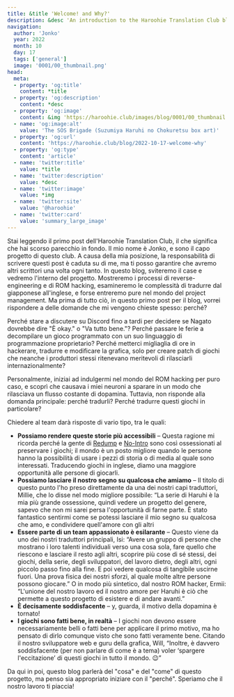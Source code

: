 ```yaml
---
title: &title 'Welcome! and Why?'
description: &desc 'An introduction to the Haroohie Translation Club blog and an explanation of our motivations for translating Haruhi games.'
navigation:
  author: 'Jonko'
  year: 2022
  month: 10
  day: 17
  tags: ['general']
  image: '0001/00_thumbnail.png'
head:
  meta:
  - property: 'og:title'
    content: *title
  - property: 'og:description'
    content: *desc
  - property: 'og:image'
    content: &img 'https://haroohie.club/images/blog/0001/00_thumbnail.png'
  - name: 'og:image:alt'
    value: 'The SOS Brigade (Suzumiya Haruhi no Chokuretsu box art)'
  - property: 'og:url'
    content: 'https://haroohie.club/blog/2022-10-17-welcome-why'
  - property: 'og:type'
    content: 'article'
  - name: 'twitter:title'
    value: *title
  - name: 'twitter:description'
    value: *desc
  - name: 'twitter:image'
    value: *img
  - name: 'twitter:site'
    value: '@haroohie'
  - name: 'twitter:card'
    value: 'summary_large_image'
---
```


Stai leggendo il primo post dell'Haroohie Translation Club, il che significa che hai scorso parecchio in fondo. Il mio nome è Jonko, e sono il capo progetto di questo club. A causa della mia posizione, la responsabilità di scrivere questi post è caduta su di me, ma ti posso garantire che avremo altri scrittori una volta ogni tanto. In questo blog, sviteremo il case e vedremo l'interno del progetto. Mostreremo i processi di reverse-engineering e di ROM hacking, esamineremo le complessità di tradurre dal giapponese all'inglese, e forse entreremo pure nel mondo del project management. Ma prima di tutto ciò, in questo primo post per il blog, vorrei rispondere a delle domande che mi vengono chieste spesso: perché?

Perché stare a discutere su Discord fino a tardi per decidere se Nagato dovrebbe dire "È okay." o "Va tutto bene."? Perché passare le ferie a decompilare un gioco programmato con un suo linguaggio di programmazione proprietario? Perché metterci migliaglia di ore in hackerare, tradurre e modificare la grafica, solo per creare patch di giochi che neanche i produttori stessi ritenevano meritevoli di rilasciarli internazionalmente?

Personalmente, iniziai ad indulgermi nel mondo del ROM hacking per puro caso, e scoprì che causava i miei neuroni a sparare in un modo che rilasciava un flusso costante di dopamina. Tuttavia, non risponde alla domanda principale: perché tradurli? Perché tradurre questi giochi in particolare?

Chiedere al team darà risposte di vario tipo, tra le quali:

* **‌Possiamo rendere queste storie più accessibili** – Questa ragione mi ricorda perché la gente di [Redump](http://redump.org/) e [No-Intro](https://no-intro.org/) sono così ossessionati al preservare i giochi; il mondo è un posto migliore quando le persone hanno la possibilità di usare i pezzi di storia o di media al quale sono interessati. Traducendo giochi in inglese, diamo una maggiore opportunità alle persone di giocarli.
* **‌Possiamo lasciare il nostro segno su qualcosa che amiamo** – Il titolo di questo punto l'ho preso direttamente da una dei nostri capi traduttori, Millie, che lo disse nel modo migliore possibile: “La serie di Haruhi è la mia più grande ossessione, quindi vedere un progetto del genere, sapevo che non mi sarei persa l'opportunità di farne parte. È stato fantastico sentirmi come se potessi lasciare il mio segno su qualcosa che amo, e condividere quell'amore con gli altri
* **‌Essere parte di un team appassionato è esilarante** – Questo viene da uno dei nostri traduttori principali, Isi: “Avere un gruppo di persone che mostrano i loro talenti individuali verso una cosa sola, fare quello che riescono e lasciare il resto agli altri, scoprire più cose di sé stessi, dei giochi, della serie, degli sviluppatori, del lavoro dietro, degli altri, ogni piccolo passo fino alla fine. E poi vedere qualcosa di tangibile uscirne fuori. Una prova fisica dei nostri sforzi, al quale molte altre persone possono giocare.” O in modo più sintetico, dal nostro ROM hacker, Ermii: “L'unione del nostro lavoro ed il nostro amore per Haruhi è ciò che permette a questo progetto di esistere e di andare avanti.”
* **‌È decisamente soddisfacente** – y, guarda, il motivo della dopamina è tornato!
* **‌I giochi sono fatti bene, in realtà** – I giochi non devono essere necessariamente belli o fatti bene per applicare il primo motivo, ma ho pensato di dirlo comunque visto che sono fatti veramente bene. Citando il nostro sviluppatore web e guru della grafica, Will, “Inoltre, è davvero soddisfacente (per non parlare di come è a tema) voler ‘spargere l'eccitazione’ di questi giochi in tutto il mondo. 😉”

Da qui in poi, questo blog parlerà del "cosa" e del "come" di questo progetto, ma penso sia appropriato iniziare con il "perché". Speriamo che il nostro lavoro ti piaccia!